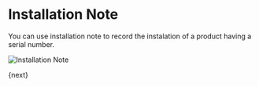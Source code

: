 # Installation Note

You can use installation note to record the instalation of a product having a serial number.

<img class="screenshot" alt="Installation Note" src="/docs/assets/img/stock/installation-note.png">

{next}